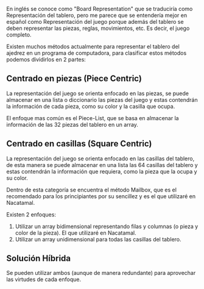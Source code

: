 En inglés se conoce como "Board Representation" que se traduciría como Representación del tablero, pero me parece que se entendería mejor en español como Representación del juego porque además del tablero se deben representar las piezas, reglas, movimientos, etc. Es decir, el juego completo.

Existen muchos métodos actualmente para representar el tablero del ajedrez en un programa de computadora, para clasificar estos métodos podemos dividirlos en 2 partes:
## Centrado en piezas (Piece Centric)

La representación del juego se orienta enfocado en las piezas, se puede almacenar en una lista o diccionario las piezas del juego y estas contendrán la información de cada pieza, como su color y la casilla que ocupa.

El enfoque mas común es el Piece-List, que se basa en almacenar la información de las 32 piezas del tablero en un array.
## Centrado en casillas (Square Centric)

La representación del juego se orienta enfocado en las casillas del tablero, de esta manera se puede almacenar en una lista las 64 casillas del tablero y estas contendrán la información que requiera, como la pieza que la ocupa y su color.

Dentro de esta categoría se encuentra el método Mailbox, que es el recomendado para los principiantes por su sencillez y es el que utilizaré en Nacatamal.

Existen 2 enfoques:

1. Utilizar un array bidimensional representando filas y columnas (o pieza y color de la pieza). El que utilizaré en Nacatamal.
2. Utilizar un array unidimensional para todas las casillas del tablero.

## Solución Híbrida

Se pueden utilizar ambos (aunque de manera redundante) para aprovechar las virtudes de cada enfoque.
